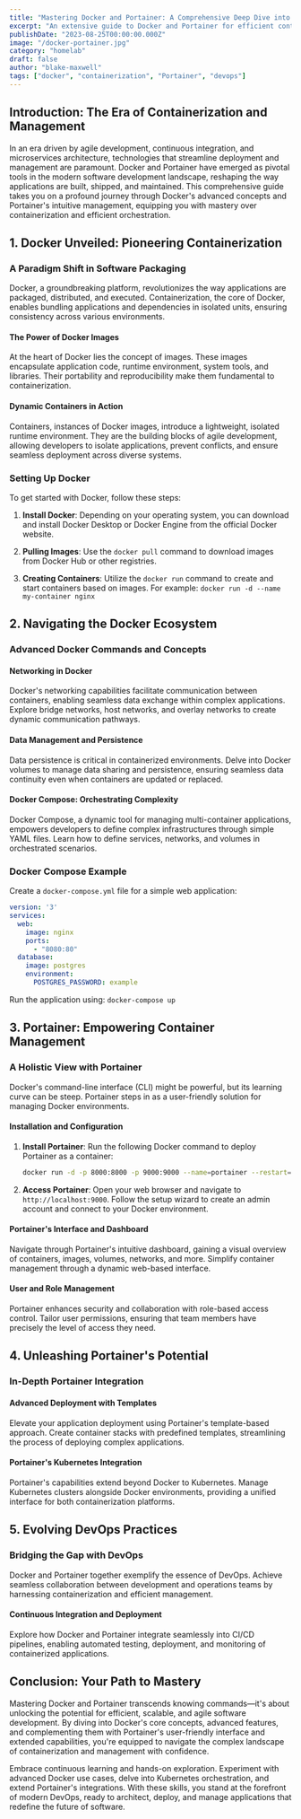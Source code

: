 ```yaml
---
title: "Mastering Docker and Portainer: A Comprehensive Deep Dive into Containerization and Management"
excerpt: "An extensive guide to Docker and Portainer for efficient containerization and management"
publishDate: "2023-08-25T00:00:00.000Z"
image: "/docker-portainer.jpg"
category: "homelab"
draft: false
author: "blake-maxwell"
tags: ["docker", "containerization", "Portainer", "devops"]
---
```


## Introduction: The Era of Containerization and Management

In an era driven by agile development, continuous integration, and microservices architecture, technologies that streamline deployment and management are paramount. Docker and Portainer have emerged as pivotal tools in the modern software development landscape, reshaping the way applications are built, shipped, and maintained. This comprehensive guide takes you on a profound journey through Docker's advanced concepts and Portainer's intuitive management, equipping you with mastery over containerization and efficient orchestration.

## 1. Docker Unveiled: Pioneering Containerization

### A Paradigm Shift in Software Packaging

Docker, a groundbreaking platform, revolutionizes the way applications are packaged, distributed, and executed. Containerization, the core of Docker, enables bundling applications and dependencies in isolated units, ensuring consistency across various environments.

#### The Power of Docker Images

At the heart of Docker lies the concept of images. These images encapsulate application code, runtime environment, system tools, and libraries. Their portability and reproducibility make them fundamental to containerization.

#### Dynamic Containers in Action

Containers, instances of Docker images, introduce a lightweight, isolated runtime environment. They are the building blocks of agile development, allowing developers to isolate applications, prevent conflicts, and ensure seamless deployment across diverse systems.

### Setting Up Docker

To get started with Docker, follow these steps:

1. **Install Docker**: Depending on your operating system, you can download and install Docker Desktop or Docker Engine from the official Docker website.

2. **Pulling Images**: Use the `docker pull` command to download images from Docker Hub or other registries.

3. **Creating Containers**: Utilize the `docker run` command to create and start containers based on images. For example: `docker run -d --name my-container nginx`

## 2. Navigating the Docker Ecosystem

### Advanced Docker Commands and Concepts

#### Networking in Docker

Docker's networking capabilities facilitate communication between containers, enabling seamless data exchange within complex applications. Explore bridge networks, host networks, and overlay networks to create dynamic communication pathways.

#### Data Management and Persistence

Data persistence is critical in containerized environments. Delve into Docker volumes to manage data sharing and persistence, ensuring seamless data continuity even when containers are updated or replaced.

#### Docker Compose: Orchestrating Complexity

Docker Compose, a dynamic tool for managing multi-container applications, empowers developers to define complex infrastructures through simple YAML files. Learn how to define services, networks, and volumes in orchestrated scenarios.

### Docker Compose Example

Create a `docker-compose.yml` file for a simple web application:

```yaml
version: '3'
services:
  web:
    image: nginx
    ports:
      - "8080:80"
  database:
    image: postgres
    environment:
      POSTGRES_PASSWORD: example
```

Run the application using: `docker-compose up`

## 3. Portainer: Empowering Container Management

### A Holistic View with Portainer

Docker's command-line interface (CLI) might be powerful, but its learning curve can be steep. Portainer steps in as a user-friendly solution for managing Docker environments.

#### Installation and Configuration

1. **Install Portainer**: Run the following Docker command to deploy Portainer as a container:
   ```bash
   docker run -d -p 8000:8000 -p 9000:9000 --name=portainer --restart=always -v /var/run/docker.sock:/var/run/docker.sock portainer/portainer
   ```

2. **Access Portainer**: Open your web browser and navigate to `http://localhost:9000`. Follow the setup wizard to create an admin account and connect to your Docker environment.

#### Portainer's Interface and Dashboard

Navigate through Portainer's intuitive dashboard, gaining a visual overview of containers, images, volumes, networks, and more. Simplify container management through a dynamic web-based interface.

#### User and Role Management

Portainer enhances security and collaboration with role-based access control. Tailor user permissions, ensuring that team members have precisely the level of access they need.

## 4. Unleashing Portainer's Potential

### In-Depth Portainer Integration

#### Advanced Deployment with Templates

Elevate your application deployment using Portainer's template-based approach. Create container stacks with predefined templates, streamlining the process of deploying complex applications.

#### Portainer's Kubernetes Integration

Portainer's capabilities extend beyond Docker to Kubernetes. Manage Kubernetes clusters alongside Docker environments, providing a unified interface for both containerization platforms.

## 5. Evolving DevOps Practices

### Bridging the Gap with DevOps

Docker and Portainer together exemplify the essence of DevOps. Achieve seamless collaboration between development and operations teams by harnessing containerization and efficient management.

#### Continuous Integration and Deployment

Explore how Docker and Portainer integrate seamlessly into CI/CD pipelines, enabling automated testing, deployment, and monitoring of containerized applications.

## Conclusion: Your Path to Mastery

Mastering Docker and Portainer transcends knowing commands—it's about unlocking the potential for efficient, scalable, and agile software development. By diving into Docker's core concepts, advanced features, and complementing them with Portainer's user-friendly interface and extended capabilities, you're equipped to navigate the complex landscape of containerization and management with confidence.

Embrace continuous learning and hands-on exploration. Experiment with advanced Docker use cases, delve into Kubernetes orchestration, and extend Portainer's integrations. With these skills, you stand at the forefront of modern DevOps, ready to architect, deploy, and manage applications that redefine the future of software.
